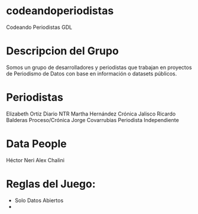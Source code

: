 # codeandoperiodistas
Codeando Periodistas GDL


# Descripcion del Grupo
Somos un grupo de desarrolladores y periodistas que trabajan en proyectos de Periodismo de Datos con base en información o datasets públicos.




# Periodistas
Elizabeth Ortiz Diario NTR
Martha Hernández Crónica Jalisco
Ricardo Balderas Proceso/Crónica
Jorge Covarrubias Periodista Independiente




# Data People
Héctor Neri 
Alex Chalini


# Reglas del Juego:
- Solo Datos Abiertos
- 


